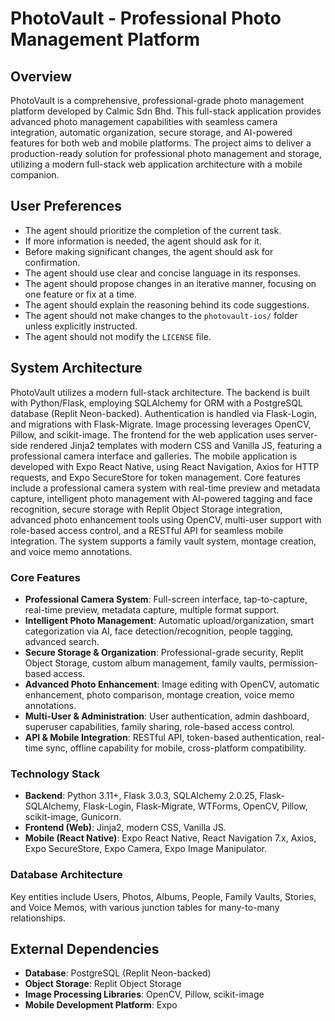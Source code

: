 # PhotoVault - Professional Photo Management Platform

## Overview
PhotoVault is a comprehensive, professional-grade photo management platform developed by Calmic Sdn Bhd. This full-stack application provides advanced photo management capabilities with seamless camera integration, automatic organization, secure storage, and AI-powered features for both web and mobile platforms. The project aims to deliver a production-ready solution for professional photo management and storage, utilizing a modern full-stack web application architecture with a mobile companion.

## User Preferences
- The agent should prioritize the completion of the current task.
- If more information is needed, the agent should ask for it.
- Before making significant changes, the agent should ask for confirmation.
- The agent should use clear and concise language in its responses.
- The agent should propose changes in an iterative manner, focusing on one feature or fix at a time.
- The agent should explain the reasoning behind its code suggestions.
- The agent should not make changes to the `photovault-ios/` folder unless explicitly instructed.
- The agent should not modify the `LICENSE` file.

## System Architecture
PhotoVault utilizes a modern full-stack architecture. The backend is built with Python/Flask, employing SQLAlchemy for ORM with a PostgreSQL database (Replit Neon-backed). Authentication is handled via Flask-Login, and migrations with Flask-Migrate. Image processing leverages OpenCV, Pillow, and scikit-image. The frontend for the web application uses server-side rendered Jinja2 templates with modern CSS and Vanilla JS, featuring a professional camera interface and galleries. The mobile application is developed with Expo React Native, using React Navigation, Axios for HTTP requests, and Expo SecureStore for token management. Core features include a professional camera system with real-time preview and metadata capture, intelligent photo management with AI-powered tagging and face recognition, secure storage with Replit Object Storage integration, advanced photo enhancement tools using OpenCV, multi-user support with role-based access control, and a RESTful API for seamless mobile integration. The system supports a family vault system, montage creation, and voice memo annotations.

### Core Features
- **Professional Camera System**: Full-screen interface, tap-to-capture, real-time preview, metadata capture, multiple format support.
- **Intelligent Photo Management**: Automatic upload/organization, smart categorization via AI, face detection/recognition, people tagging, advanced search.
- **Secure Storage & Organization**: Professional-grade security, Replit Object Storage, custom album management, family vaults, permission-based access.
- **Advanced Photo Enhancement**: Image editing with OpenCV, automatic enhancement, photo comparison, montage creation, voice memo annotations.
- **Multi-User & Administration**: User authentication, admin dashboard, superuser capabilities, family sharing, role-based access control.
- **API & Mobile Integration**: RESTful API, token-based authentication, real-time sync, offline capability for mobile, cross-platform compatibility.

### Technology Stack
- **Backend**: Python 3.11+, Flask 3.0.3, SQLAlchemy 2.0.25, Flask-SQLAlchemy, Flask-Login, Flask-Migrate, WTForms, OpenCV, Pillow, scikit-image, Gunicorn.
- **Frontend (Web)**: Jinja2, modern CSS, Vanilla JS.
- **Mobile (React Native)**: Expo React Native, React Navigation 7.x, Axios, Expo SecureStore, Expo Camera, Expo Image Manipulator.

### Database Architecture
Key entities include Users, Photos, Albums, People, Family Vaults, Stories, and Voice Memos, with various junction tables for many-to-many relationships.

## External Dependencies
- **Database**: PostgreSQL (Replit Neon-backed)
- **Object Storage**: Replit Object Storage
- **Image Processing Libraries**: OpenCV, Pillow, scikit-image
- **Mobile Development Platform**: Expo